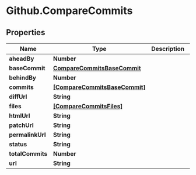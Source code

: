 # Github.CompareCommits

## Properties

Name | Type | Description | Notes
------------ | ------------- | ------------- | -------------
**aheadBy** | **Number** |  | [optional] 
**baseCommit** | [**CompareCommitsBaseCommit**](CompareCommitsBaseCommit.md) |  | [optional] 
**behindBy** | **Number** |  | [optional] 
**commits** | [**[CompareCommitsBaseCommit]**](CompareCommitsBaseCommit.md) |  | [optional] 
**diffUrl** | **String** |  | [optional] 
**files** | [**[CompareCommitsFiles]**](CompareCommitsFiles.md) |  | [optional] 
**htmlUrl** | **String** |  | [optional] 
**patchUrl** | **String** |  | [optional] 
**permalinkUrl** | **String** |  | [optional] 
**status** | **String** |  | [optional] 
**totalCommits** | **Number** |  | [optional] 
**url** | **String** |  | [optional] 


